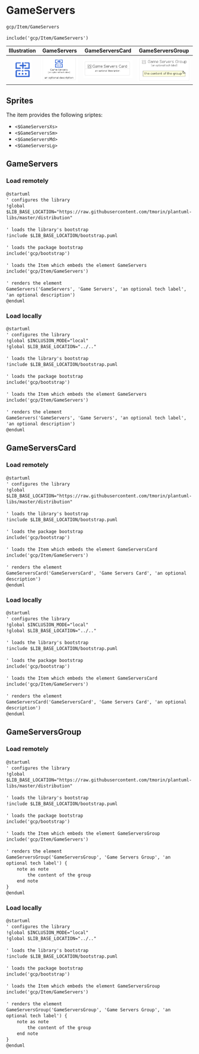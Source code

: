 # GameServers


```text
gcp/Item/GameServers
```

```text
include('gcp/Item/GameServers')
```



| Illustration | GameServers | GameServersCard | GameServersGroup |
| :---: | :---: | :---: | :---: |
| ![illustration for Illustration](../../gcp/Item/GameServers.png) | ![illustration for GameServers](../../gcp/Item/GameServers.Local.png) | ![illustration for GameServersCard](../../gcp/Item/GameServersCard.Local.png) | ![illustration for GameServersGroup](../../gcp/Item/GameServersGroup.Local.png) |



## Sprites
The item provides the following sriptes:

- `<$GameServersXs>`
- `<$GameServersSm>`
- `<$GameServersMd>`
- `<$GameServersLg>`





## GameServers

### Load remotely
```plantuml
@startuml
' configures the library
!global $LIB_BASE_LOCATION="https://raw.githubusercontent.com/tmorin/plantuml-libs/master/distribution"

' loads the library's bootstrap
!include $LIB_BASE_LOCATION/bootstrap.puml

' loads the package bootstrap
include('gcp/bootstrap')

' loads the Item which embeds the element GameServers
include('gcp/Item/GameServers')

' renders the element
GameServers('GameServers', 'Game Servers', 'an optional tech label', 'an optional description')
@enduml
```

### Load locally
```plantuml
@startuml
' configures the library
!global $INCLUSION_MODE="local"
!global $LIB_BASE_LOCATION="../.."

' loads the library's bootstrap
!include $LIB_BASE_LOCATION/bootstrap.puml

' loads the package bootstrap
include('gcp/bootstrap')

' loads the Item which embeds the element GameServers
include('gcp/Item/GameServers')

' renders the element
GameServers('GameServers', 'Game Servers', 'an optional tech label', 'an optional description')
@enduml
```

## GameServersCard

### Load remotely
```plantuml
@startuml
' configures the library
!global $LIB_BASE_LOCATION="https://raw.githubusercontent.com/tmorin/plantuml-libs/master/distribution"

' loads the library's bootstrap
!include $LIB_BASE_LOCATION/bootstrap.puml

' loads the package bootstrap
include('gcp/bootstrap')

' loads the Item which embeds the element GameServersCard
include('gcp/Item/GameServers')

' renders the element
GameServersCard('GameServersCard', 'Game Servers Card', 'an optional description')
@enduml
```

### Load locally
```plantuml
@startuml
' configures the library
!global $INCLUSION_MODE="local"
!global $LIB_BASE_LOCATION="../.."

' loads the library's bootstrap
!include $LIB_BASE_LOCATION/bootstrap.puml

' loads the package bootstrap
include('gcp/bootstrap')

' loads the Item which embeds the element GameServersCard
include('gcp/Item/GameServers')

' renders the element
GameServersCard('GameServersCard', 'Game Servers Card', 'an optional description')
@enduml
```

## GameServersGroup

### Load remotely
```plantuml
@startuml
' configures the library
!global $LIB_BASE_LOCATION="https://raw.githubusercontent.com/tmorin/plantuml-libs/master/distribution"

' loads the library's bootstrap
!include $LIB_BASE_LOCATION/bootstrap.puml

' loads the package bootstrap
include('gcp/bootstrap')

' loads the Item which embeds the element GameServersGroup
include('gcp/Item/GameServers')

' renders the element
GameServersGroup('GameServersGroup', 'Game Servers Group', 'an optional tech label') {
    note as note
        the content of the group
    end note
}
@enduml
```

### Load locally
```plantuml
@startuml
' configures the library
!global $INCLUSION_MODE="local"
!global $LIB_BASE_LOCATION="../.."

' loads the library's bootstrap
!include $LIB_BASE_LOCATION/bootstrap.puml

' loads the package bootstrap
include('gcp/bootstrap')

' loads the Item which embeds the element GameServersGroup
include('gcp/Item/GameServers')

' renders the element
GameServersGroup('GameServersGroup', 'Game Servers Group', 'an optional tech label') {
    note as note
        the content of the group
    end note
}
@enduml
```

